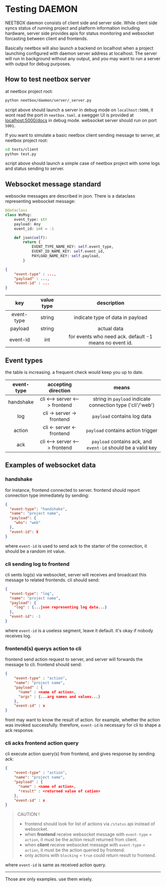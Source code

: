 # Testing DAEMON

NEETBOX daemon consists of client side and server side. While client side syncs status of running project and platform information including hardware, server side provides apis for status monitoring and websocket forcasting between client and frontends.

Basically neetbox will also launch a backend on localhost when a project launching configured with daemon server address at localhost. The server will run in background without any output, and you may want to run a server with output for debug purposes.

## How to test neetbox server

at neetbox project root:

```bash
python neetbox/daemon/server/_server.py
```

script above should launch a server in debug mode on `localhost:5000`, it wont read the port in `neetbox.toml`. a swegger UI is provided at [localhost:5000/docs](http://127.0.0.1:5000/docs) in debug mode. websocket server should run on port `5001`.

If you want to simulate a basic neetbox client sending message to server, at neetbox project root:

```bash
cd tests/client
python test.py
```

script above should launch a simple case of neetbox project with some logs and status sending to server.

## Websocket message standard

websocke messages are described in json. There is a dataclass representing websocket message:

```python
@dataclass
class WsMsg:
    event_type: str
    payload: Any
    event_id: int = -1

    def json(self):
        return {
            EVENT_TYPE_NAME_KEY: self.event_type,
            EVENT_ID_NAME_KEY: self.event_id,
            PAYLOAD_NAME_KEY: self.payload,
        }
```

```json
{
    "event-type" : ...,
    "payload" : ...,
    "event-id" : ...
}
```

|    key     | value type |                      description                       |
| :--------: | :--------: | :----------------------------------------------------: |
| event-type |   string   |            indicate type of data in payload            |
|  payload   |   string   |                      actual data                       |
|  event-id  |    int     | for events who need ack. default -1 means no event id. |

## Event types

the table is increasing. a frequent check would keep you up to date.

| event-type |      accepting direction      |                            means                             |
| :--------: | :---------------------------: | :----------------------------------------------------------: |
| handshake  | cli <--> server <--> frontend |  string in `payload` indicate connection type ('cli'/'web')  |
|    log     |   cli -> server -> frontend   |                 `payload` contains log data                  |
|   action   |   cli <- server <- frontend   |              `payload` contains action trigger               |
|    ack     | cli <--> server <--> frontend | `payload` contains ack, and `event-id` should be a valid key |

## Examples of websocket data

### handshake

for instance, frontend connected to server. frontend should report connection type immediately by sending:

```json
{
  "event-type": "handshake",
  "name": "project name",
  "payload": {
    "who": "web"
  },
  "event-id": X
}
```

where `event-id` is used to send ack to the starter of the connection, it should be a random int value.

### cli sending log to frontend

cli sents log(s) via websocket, server will receives and broadcast this message to related frontends. cli should send:

```json
{
  "event-type": "log",
  "name": "project name",
  "payload": {
    "log" : {...json representing log data...}
  },
  "event-id": -1
}
```

where `event-id` is a useless segment, leave it default. it's okay if nobody receives log.

### frontend(s) querys action to cli

frontend send action request to server, and server will forwards the message to cli. frontend should send:

```json
{
    "event-type" : "action",
    "name": "project name",
    "payload" : {
      "name" : <name of action>,
      "args" : {...arg names and values...}
    },
    "event-id" : x
}
```

front may want to know the result of action. for example, whether the action was invoked successfully. therefore, `event-id` is necessary for cli to shape a ack response.

### cli acks frontend action query

cli execute action query(s) from frontend, and gives response by sending ack:

```json
{
    "event-type" : "action",
    "name": "project name",
    "payload" : {
      "name" : <name of action>,
      "result" : <returned value of cation>
    },
    "event-id" : x
}
```

> CAUTION !
>
> - frontend should look for list of actions via `/status` api instead of websocket.
> - when **frontend** receive websocket message with `event-type` = `action`, it must be the action result returned from client.
> - when **client** receive websocket message with `event-type` = `action`, it must be the action queried by frontend.
> - only actions with `blocking` = `true` could return result to frontend.

where `event-id` is same as received action query.

---

Those are only examples. use them wisely.

